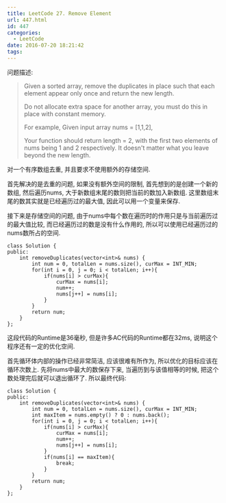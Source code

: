 ```yaml
---
title: LeetCode 27. Remove Element
url: 447.html
id: 447
categories:
  - LeetCode
date: 2016-07-20 18:21:42
tags:
---
```

问题描述:

> Given a sorted array, remove the duplicates in place such that each element appear only once and return the new length.
> 
> Do not allocate extra space for another array, you must do this in place with constant memory.
> 
> For example,
> Given input array nums = [1,1,2],
> 
> Your function should return length = 2, with the first two elements of nums being 1 and 2 respectively. It doesn't matter what you leave beyond the new length.

对一个有序数组去重, 并且要求不使用额外的存储空间. 

首先解决的是去重的问题, 如果没有额外空间的限制, 首先想到的是创建一个新的数组, 然后遍历nums, 大于新数组末尾的数则把当前的数加入新数组. 这里数组末尾的数其实就是已经遍历过的最大值, 因此可以用一个变量来保存.

接下来是存储空间的问题, 由于nums中每个数在遍历时的作用只是与当前遍历过的最大值比较, 而已经遍历过的数是没有什么作用的, 所以可以使用已经遍历过的nums数所占的空间.

    class Solution {
    public:
        int removeDuplicates(vector<int>& nums) {
            int num = 0, totalLen = nums.size(), curMax = INT_MIN;
            for(int i = 0, j = 0; i < totalLen; i++){
                if(nums[i] > curMax){
                    curMax = nums[i];
                    num++;
                    nums[j++] = nums[i];
                }
            }
            return num;
        }
    };

这段代码的Runtime是36毫秒, 但是许多AC代码的Runtime都在32ms, 说明这个程序还有一定的优化空间.

首先循环体内部的操作已经非常简洁, 应该很难有所作为, 所以优化的目标应该在循环次数上. 先将nums中最大的数保存下来, 当遍历到与该值相等的时候, 把这个数处理完后就可以退出循环了. 所以最终代码:

    class Solution {
    public:
        int removeDuplicates(vector<int>& nums) {
            int num = 0, totalLen = nums.size(), curMax = INT_MIN;
            int maxItem = nums.empty() ? 0 : nums.back();
            for(int i = 0, j = 0; i < totalLen; i++){
                if(nums[i] > curMax){
                    curMax = nums[i];
                    num++;
                    nums[j++] = nums[i];
                }
                if(nums[i] == maxItem){
                    break;
                }
            }
            return num;
        }
    };